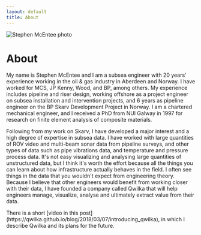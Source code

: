 ```yaml
---
layout: default
title: About
---
```


![Stephen McEntee photo](https://qwilka.github.io/images/smcentee-photo.jpg)

<div class="about">
	<h1>About</h1>
	<p>My name is Stephen McEntee and I am a subsea engineer with 20 years' experience working in the oil & gas industry in Aberdeen and Norway. I have worked for MCS, JP Kenny, Wood, and BP, among others. My experience includes pipeline and riser design, working offshore as a project engineer on subsea installation and intervention projects, and 6 years as pipeline engineer on the BP Skarv Development Project in Norway. I am a chartered mechanical engineer, and I received a PhD from NUI Galway in 1997 for research on finite element analysis of composite materials.
	</p>
	<p>Following from my work on Skarv, I have developed a major interest and a high degree of expertise in subsea data. I have worked with large quantities of ROV video and multi-beam sonar data from pipeline surveys, and other types of data such as pipe vibrations data, and temperature and pressure process data. It's not easy visualizing and analysing large quantities of unstructured data, but I think it's worth the effort because all the things you can learn about how infrastructure actually behaves in the field. I often see things in the data that you wouldn't expect from engineering theory. Because I believe that other engineers would benefit from working closer with their data, I have founded a company called Qwilka that will help engineers manage, visualize, analyse and ultimately extract value from their data.
	</p>
	<p>There is a short [video in this post](https://qwilka.github.io/blog/2018/03/07/introducing_qwilka), in which I describe Qwilka and its plans for the future.
	</p>
</div>
